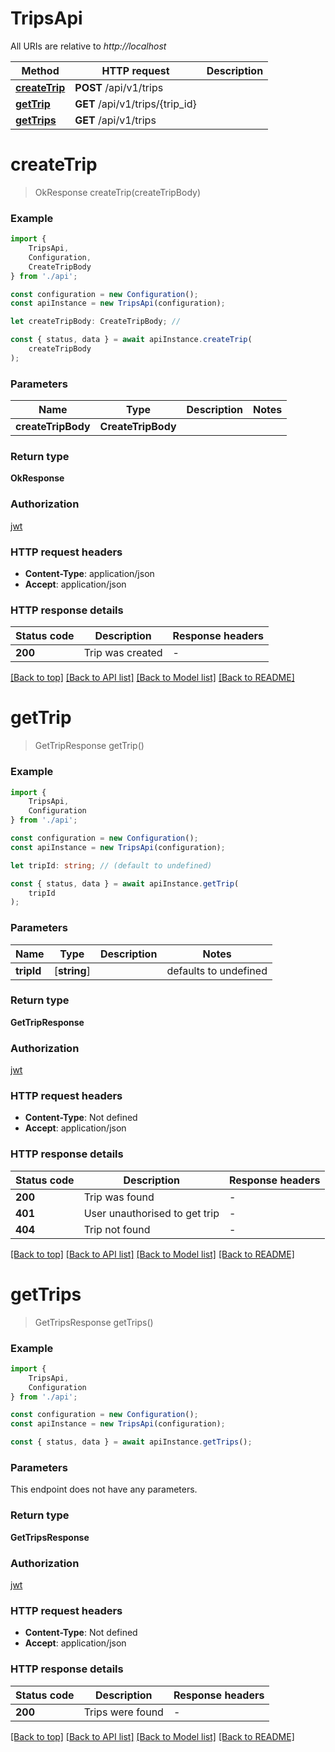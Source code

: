 # TripsApi

All URIs are relative to *http://localhost*

|Method | HTTP request | Description|
|------------- | ------------- | -------------|
|[**createTrip**](#createtrip) | **POST** /api/v1/trips | |
|[**getTrip**](#gettrip) | **GET** /api/v1/trips/{trip_id} | |
|[**getTrips**](#gettrips) | **GET** /api/v1/trips | |

# **createTrip**
> OkResponse createTrip(createTripBody)


### Example

```typescript
import {
    TripsApi,
    Configuration,
    CreateTripBody
} from './api';

const configuration = new Configuration();
const apiInstance = new TripsApi(configuration);

let createTripBody: CreateTripBody; //

const { status, data } = await apiInstance.createTrip(
    createTripBody
);
```

### Parameters

|Name | Type | Description  | Notes|
|------------- | ------------- | ------------- | -------------|
| **createTripBody** | **CreateTripBody**|  | |


### Return type

**OkResponse**

### Authorization

[jwt](../README.md#jwt)

### HTTP request headers

 - **Content-Type**: application/json
 - **Accept**: application/json


### HTTP response details
| Status code | Description | Response headers |
|-------------|-------------|------------------|
|**200** | Trip was created |  -  |

[[Back to top]](#) [[Back to API list]](../README.md#documentation-for-api-endpoints) [[Back to Model list]](../README.md#documentation-for-models) [[Back to README]](../README.md)

# **getTrip**
> GetTripResponse getTrip()


### Example

```typescript
import {
    TripsApi,
    Configuration
} from './api';

const configuration = new Configuration();
const apiInstance = new TripsApi(configuration);

let tripId: string; // (default to undefined)

const { status, data } = await apiInstance.getTrip(
    tripId
);
```

### Parameters

|Name | Type | Description  | Notes|
|------------- | ------------- | ------------- | -------------|
| **tripId** | [**string**] |  | defaults to undefined|


### Return type

**GetTripResponse**

### Authorization

[jwt](../README.md#jwt)

### HTTP request headers

 - **Content-Type**: Not defined
 - **Accept**: application/json


### HTTP response details
| Status code | Description | Response headers |
|-------------|-------------|------------------|
|**200** | Trip was found |  -  |
|**401** | User unauthorised to get trip |  -  |
|**404** | Trip not found |  -  |

[[Back to top]](#) [[Back to API list]](../README.md#documentation-for-api-endpoints) [[Back to Model list]](../README.md#documentation-for-models) [[Back to README]](../README.md)

# **getTrips**
> GetTripsResponse getTrips()


### Example

```typescript
import {
    TripsApi,
    Configuration
} from './api';

const configuration = new Configuration();
const apiInstance = new TripsApi(configuration);

const { status, data } = await apiInstance.getTrips();
```

### Parameters
This endpoint does not have any parameters.


### Return type

**GetTripsResponse**

### Authorization

[jwt](../README.md#jwt)

### HTTP request headers

 - **Content-Type**: Not defined
 - **Accept**: application/json


### HTTP response details
| Status code | Description | Response headers |
|-------------|-------------|------------------|
|**200** | Trips were found |  -  |

[[Back to top]](#) [[Back to API list]](../README.md#documentation-for-api-endpoints) [[Back to Model list]](../README.md#documentation-for-models) [[Back to README]](../README.md)


